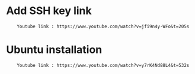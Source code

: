 # Add SSH key link

        Youtube link : https://www.youtube.com/watch?v=jfi9n4y-WFo&t=205s


# Ubuntu installation 

        Youtube link : https://www.youtube.com/watch?v=y7rK4Nd88L4&t=532s

        